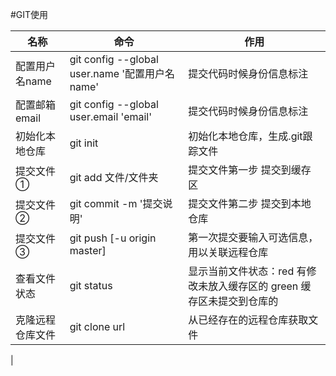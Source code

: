 #GIT使用

|       名称      |       命令      |       作用      |
|-----------------|----------------|----------------|
|配置用户名name     | git config --global user.name '配置用户名name'| 提交代码时候身份信息标注    |   
|配置邮箱email      | git config --global user.email 'email' |  提交代码时候身份信息标注    |   
|初始化本地仓库      | git init |  初始化本地仓库，生成.git跟踪文件  |
|提交文件①          | git add 文件/文件夹     | 提交文件第一步 提交到缓存区 |
|提交文件②          | git commit -m '提交说明'  | 提交文件第二步 提交到本地仓库 |
|提交文件③          | git push [-u origin master] | 第一次提交要输入可选信息，用以关联远程仓库 | 
|查看文件状态        | git status | 显示当前文件状态：red 有修改未放入缓存区的  green 缓存区未提交到仓库的 |
|克隆远程仓库文件     | git clone url  |    从已经存在的远程仓库获取文件  |
|